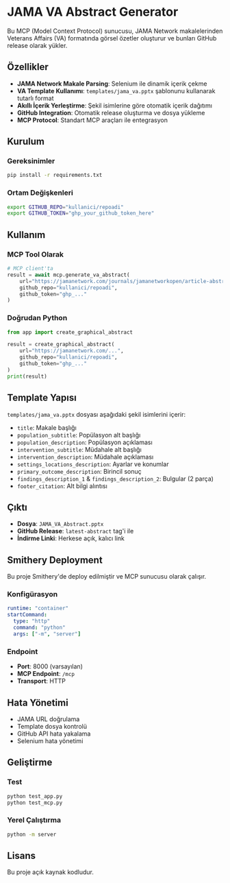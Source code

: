 # JAMA VA Abstract Generator

Bu MCP (Model Context Protocol) sunucusu, JAMA Network makalelerinden Veterans Affairs (VA) formatında görsel özetler oluşturur ve bunları GitHub release olarak yükler.

## Özellikler

- **JAMA Network Makale Parsing**: Selenium ile dinamik içerik çekme
- **VA Template Kullanımı**: `templates/jama_va.pptx` şablonunu kullanarak tutarlı format
- **Akıllı İçerik Yerleştirme**: Şekil isimlerine göre otomatik içerik dağıtımı
- **GitHub Integration**: Otomatik release oluşturma ve dosya yükleme
- **MCP Protocol**: Standart MCP araçları ile entegrasyon

## Kurulum

### Gereksinimler

```bash
pip install -r requirements.txt
```

### Ortam Değişkenleri

```bash
export GITHUB_REPO="kullanici/repoadi"
export GITHUB_TOKEN="ghp_your_github_token_here"
```

## Kullanım

### MCP Tool Olarak

```python
# MCP client'ta
result = await mcp.generate_va_abstract(
    url="https://jamanetwork.com/journals/jamanetworkopen/article-abstract/...",
    github_repo="kullanici/repoadi",
    github_token="ghp_..."
)
```

### Doğrudan Python

```python
from app import create_graphical_abstract

result = create_graphical_abstract(
    url="https://jamanetwork.com/...",
    github_repo="kullanici/repoadi",
    github_token="ghp_..."
)
print(result)
```

## Template Yapısı

`templates/jama_va.pptx` dosyası aşağıdaki şekil isimlerini içerir:

- `title`: Makale başlığı
- `population_subtitle`: Popülasyon alt başlığı
- `population_description`: Popülasyon açıklaması
- `intervention_subtitle`: Müdahale alt başlığı
- `intervention_description`: Müdahale açıklaması
- `settings_locations_description`: Ayarlar ve konumlar
- `primary_outcome_description`: Birincil sonuç
- `findings_description_1` & `findings_description_2`: Bulgular (2 parça)
- `footer_citation`: Alt bilgi alıntısı

## Çıktı

- **Dosya**: `JAMA_VA_Abstract.pptx`
- **GitHub Release**: `latest-abstract` tag'i ile
- **İndirme Linki**: Herkese açık, kalıcı link

## Smithery Deployment

Bu proje Smithery'de deploy edilmiştir ve MCP sunucusu olarak çalışır.

### Konfigürasyon

```yaml
runtime: "container"
startCommand:
  type: "http"
  command: "python"
  args: ["-m", "server"]
```

### Endpoint

- **Port**: 8000 (varsayılan)
- **MCP Endpoint**: `/mcp`
- **Transport**: HTTP

## Hata Yönetimi

- JAMA URL doğrulama
- Template dosya kontrolü
- GitHub API hata yakalama
- Selenium hata yönetimi

## Geliştirme

### Test

```bash
python test_app.py
python test_mcp.py
```

### Yerel Çalıştırma

```bash
python -m server
```

## Lisans

Bu proje açık kaynak kodludur.

